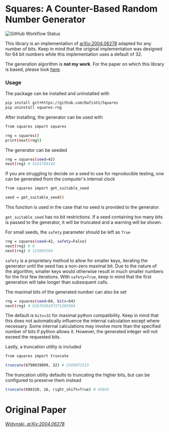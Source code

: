 # Squares: A Counter-Based Random Number Generator

![GitHub Workflow Status](https://img.shields.io/github/workflow/status/Oafish1/Squares/Build%20and%20Test?label=tests&style=plastic)

This library is an implementation of [arXiv:2004.06278](https://arxiv.org/abs/2004.06278) adapted for any number of bits.  Keep in mind that the original implementation was designed for 64 bit numbers while this implementation uses a default of 32.

The generation algorithm is **not my work**.  For the paper on which this library is based, please look [here](https://arxiv.org/abs/2004.06278).

### Usage

The package can be installed and uninstalled with
```bash
pip install git+https://github.com/Oafish1/Squares
pip uninstall squares-rng
```

After installing, the generator can be used with
```bash
from squares import squares

rng = squares()
print(next(rng))
```

The generator can be seeded
```bash
rng = squares(seed=42)
next(rng) # 4161798144
```

If you are struggling to decide on a seed to use for reproducible testing, one can be generated from the computer's internal clock
```bash
from squares import get_suitable_seed

seed = get_suitable_seed()
```

This function is used in the case that no seed is provided to the generator.

`get_suitable_seed` has no bit restrictions.  If a seed containing too many bits is passed to the generator, it will be truncated and a warning will be shown.

For small seeds, the `safety` parameter should be left as `True`
```bash
rng = squares(seed=42, safety=False)
next(rng) # 0
next(rng) # 115605504
```

`safety` is a proprietary method to allow for smaller keys, iterating the generator until the seed has a non-zero maximal bit.  Due to the nature of the algorithm, smaller keys would otherwise result in much smaller numbers for the first few iterations.  With `safety=True`, keep in mind that the first generation will take longer than subsequent calls.

The maximal bits of the generated number can also be set
```bash
rng = squares(seed=84, bits=64)
next(rng) # 9267630197371305984
```

The default is `bits=32` for maximal python compatibility.  Keep in mind that this does not automatically influence the internal calculation except where necessary.  Some internal calculations may involve more than the specified number of bits if python allows it.  However, the generated integer will not exceed the requested bits.

Lastly, a truncation utility is included
```bash
from squares import truncate

truncate(6798039809, 32) # 2503072513
```

The truncation utility defaults to truncating the higher bits, but can be configured to preserve them instead
```bash
truncate(698320, 16, right_shift=True) # 43645
```

# Original Paper

[Widynski, *arXiv:2004.06278*](https://arxiv.org/abs/2004.06278)
